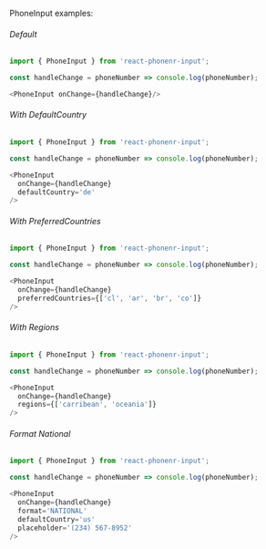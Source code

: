 PhoneInput examples:

###### Default
```js
import { PhoneInput } from 'react-phonenr-input';

const handleChange = phoneNumber => console.log(phoneNumber);

<PhoneInput onChange={handleChange}/>
```

###### With DefaultCountry
```js
import { PhoneInput } from 'react-phonenr-input';

const handleChange = phoneNumber => console.log(phoneNumber);

<PhoneInput
  onChange={handleChange}
  defaultCountry='de'
/>
```


###### With PreferredCountries
```js
import { PhoneInput } from 'react-phonenr-input';

const handleChange = phoneNumber => console.log(phoneNumber);

<PhoneInput
  onChange={handleChange}
  preferredCountries={['cl', 'ar', 'br', 'co']}
/>
```


###### With Regions
```js
import { PhoneInput } from 'react-phonenr-input';

const handleChange = phoneNumber => console.log(phoneNumber);

<PhoneInput
  onChange={handleChange}
  regions={['carribean', 'oceania']}
/>
```

###### Format National
```js
import { PhoneInput } from 'react-phonenr-input';

const handleChange = phoneNumber => console.log(phoneNumber);

<PhoneInput
  onChange={handleChange}
  format='NATIONAL'
  defaultCountry='us'
  placeholder='(234) 567-8952'
/>
```


